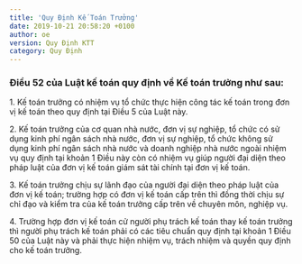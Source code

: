```yaml
---
title: 'Quy Định Kế Toán Trưởng'
date: 2019-10-21 20:58:20 +0100
author: oe
version: Quy Định KTT
category: Quy Định
---
```


### Ðiều 52 của Luật kế toán quy định về Kế toán trưởng như sau:

<div class="note">
  <p>1. Kế toán trưởng có nhiệm vụ tổ chức thực hiện công tác kế toán trong đơn vị kế toán
theo quy định tại Ðiều 5 của Luật này.
 </p>
</div>

<div class="note">
  <p>2. Kế toán trưởng của cơ quan nhà nước, đơn vị sự nghiệp, tổ chức có sử dụng kinh phí
ngân sách nhà nước, đơn vị sự nghiệp, tổ chức không sử dụng kinh phí ngân sách nhà
nước và doanh nghiệp nhà nước ngoài nhiệm vụ quy định tại khoản 1 Ðiều này còn có
nhiệm vụ giúp người đại diện theo pháp luật của đơn vị kế toán giám sát tài chính tại
đơn vị kế toán.
 </p>
</div>

<div class="note">
  <p>3. Kế toán trưởng chịu sự lãnh đạo của người đại diện theo pháp luật của đơn vị kế toán;
trường hợp có đơn vị kế toán cấp trên thì đồng thời chịu sự chỉ đạo và kiểm tra của kế
toán trưởng cấp trên về chuyên môn, nghiệp vụ.
 </p>
</div>

<div class="note">
  <p>4. Trường hợp đơn vị kế toán cử người phụ trách kế toán thay kế toán trưởng thì người
phụ trách kế toán phải có các tiêu chuẩn quy định tại khoản 1 Ðiều 50 của Luật này và
phải thực hiện nhiệm vụ, trách nhiệm và quyền quy định cho kế toán trưởng.

 </p>
</div>


